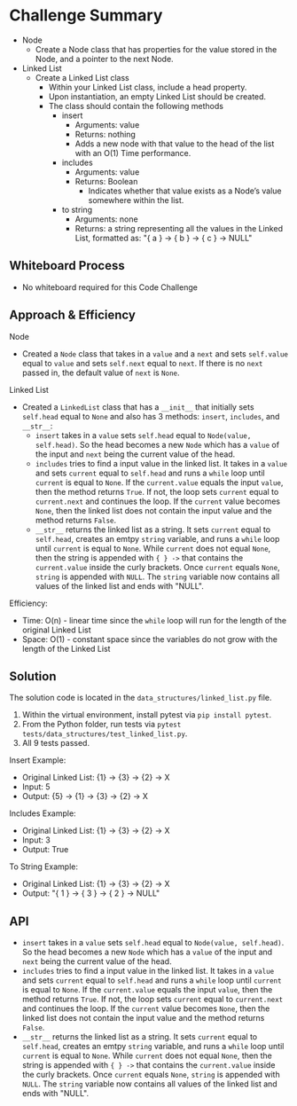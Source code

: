 # Challenge Summary

* Node
  * Create a Node class that has properties for the value stored in the Node, and a pointer to the next Node.
* Linked List
  * Create a Linked List class
    * Within your Linked List class, include a head property.
    * Upon instantiation, an empty Linked List should be created.
    * The class should contain the following methods
      * insert
        * Arguments: value
        * Returns: nothing
        * Adds a new node with that value to the head of the list with an O(1) Time performance.
      * includes
        * Arguments: value
        * Returns: Boolean
          * Indicates whether that value exists as a Node’s value somewhere within the list.
      * to string
        * Arguments: none
        * Returns: a string representing all the values in the Linked List, formatted as: "{ a } -> { b } -> { c } -> NULL"

## Whiteboard Process

* No whiteboard required for this Code Challenge

## Approach & Efficiency

Node
* Created a `Node` class that takes in a `value` and a `next` and sets `self.value` equal to `value` and sets `self.next` equal to `next`. If there is no `next` passed in, the default value of `next` is `None`.

Linked List
* Created a `LinkedList` class that has a `__init__` that initially sets `self.head` equal to `None` and also has 3 methods: `insert`, `includes`, and `__str__`:
  * `insert` takes in a `value` sets `self.head` equal to `Node(value, self.head)`. So the head becomes a new `Node` which has a `value` of the input and `next` being the current value of the head.
  * `includes` tries to find a input value in the linked list. It takes in a `value` and sets `current` equal to `self.head` and runs a `while` loop until `current` is equal to `None`. If the `current.value` equals the input `value`, then the method returns `True`. If not, the loop sets `current` equal to `current.next` and continues the loop. If the `current` value becomes `None`, then the linked list does not contain the input value and the method returns `False`.
  * `__str__` returns the linked list as a string. It sets `current` equal to `self.head`, creates an emtpy `string` variable, and runs a `while` loop until `current` is equal to `None`. While `current` does not equal `None`, then the string is appended with `{ } ->` that contains the `current.value` inside the curly brackets. Once `current` equals `None`, `string` is appended with `NULL`. The `string` variable now contains all values of the linked list and ends with "NULL".

Efficiency:
* Time: O(n) - linear time since the `while` loop will run for the length of the original Linked List
* Space: O(1) - constant space since the variables do not grow with the length of the Linked List

## Solution

The solution code is located in the `data_structures/linked_list.py` file.

1. Within the virtual environment, install pytest via `pip install pytest`.
2. From the Python folder, run tests via `pytest tests/data_structures/test_linked_list.py`.
3. All 9 tests passed.

Insert Example:
* Original Linked List: {1} -> {3} -> {2} -> X
* Input: 5
* Output: {5} -> {1} -> {3} -> {2} -> X

Includes Example:
* Original Linked List: {1} -> {3} -> {2} -> X
* Input: 3
* Output: True

To String Example:
* Original Linked List: {1} -> {3} -> {2} -> X
* Output: "{ 1 } -> { 3 } -> { 2 } -> NULL"

## API

* `insert` takes in a `value` sets `self.head` equal to `Node(value, self.head)`. So the head becomes a new `Node` which has a `value` of the input and `next` being the current value of the head.
* `includes` tries to find a input value in the linked list. It takes in a `value` and sets `current` equal to `self.head` and runs a `while` loop until `current` is equal to `None`. If the `current.value` equals the input `value`, then the method returns `True`. If not, the loop sets `current` equal to `current.next` and continues the loop. If the `current` value becomes `None`, then the linked list does not contain the input value and the method returns `False`.
* `__str__` returns the linked list as a string. It sets `current` equal to `self.head`, creates an emtpy `string` variable, and runs a `while` loop until `current` is equal to `None`. While `current` does not equal `None`, then the string is appended with `{ } ->` that contains the `current.value` inside the curly brackets. Once `current` equals `None`, `string` is appended with `NULL`. The `string` variable now contains all values of the linked list and ends with "NULL".
